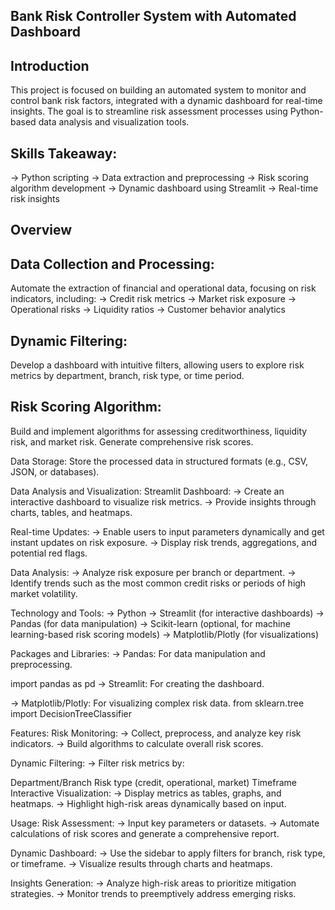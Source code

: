 ## Bank Risk Controller System with Automated Dashboard  
## Introduction  
This project is focused on building an automated system to monitor and control bank risk factors, integrated with a dynamic dashboard for real-time insights. The goal is to streamline risk assessment processes using Python-based data analysis and visualization tools.


## Skills Takeaway:  
-> Python scripting
-> Data extraction and preprocessing
-> Risk scoring algorithm development
-> Dynamic dashboard using Streamlit
-> Real-time risk insights

## Overview    
## Data Collection and Processing:   
Automate the extraction of financial and operational data, focusing on risk indicators, including:
-> Credit risk metrics
-> Market risk exposure
-> Operational risks
-> Liquidity ratios
-> Customer behavior analytics

## Dynamic Filtering:   
Develop a dashboard with intuitive filters, allowing users to explore risk metrics by department, branch, risk type, or time period.

## Risk Scoring Algorithm:  
Build and implement algorithms for assessing creditworthiness, liquidity risk, and market risk. Generate comprehensive risk scores.

Data Storage:
Store the processed data in structured formats (e.g., CSV, JSON, or databases). 

Data Analysis and Visualization:
Streamlit Dashboard:
-> Create an interactive dashboard to visualize risk metrics.
-> Provide insights through charts, tables, and heatmaps.

Real-time Updates:
-> Enable users to input parameters dynamically and get instant updates on risk exposure.
-> Display risk trends, aggregations, and potential red flags.

Data Analysis:
-> Analyze risk exposure per branch or department.
-> Identify trends such as the most common credit risks or periods of high market volatility.

Technology and Tools:
-> Python
-> Streamlit (for interactive dashboards)
-> Pandas (for data manipulation)
-> Scikit-learn (optional, for machine learning-based risk scoring models)
-> Matplotlib/Plotly (for visualizations)

Packages and Libraries:
-> Pandas: For data manipulation and preprocessing.

import pandas as pd
-> Streamlit: For creating the dashboard.

-> Matplotlib/Plotly: For visualizing complex risk data.
from sklearn.tree import DecisionTreeClassifier

Features:
Risk Monitoring:
-> Collect, preprocess, and analyze key risk indicators.
-> Build algorithms to calculate overall risk scores.

Dynamic Filtering:
-> Filter risk metrics by:

Department/Branch
Risk type (credit, operational, market)
Timeframe
Interactive Visualization:
-> Display metrics as tables, graphs, and heatmaps.
-> Highlight high-risk areas dynamically based on input.

Usage:
Risk Assessment:
-> Input key parameters or datasets.
-> Automate calculations of risk scores and generate a comprehensive report.

Dynamic Dashboard:
-> Use the sidebar to apply filters for branch, risk type, or timeframe.
-> Visualize results through charts and heatmaps.

Insights Generation:
-> Analyze high-risk areas to prioritize mitigation strategies.
-> Monitor trends to preemptively address emerging risks.


